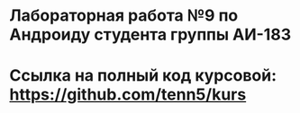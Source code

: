 # Лабораторная работа №9 по Андроиду студента группы АИ-183
# Ссылка на полный код курсовой: https://github.com/tenn5/kurs
